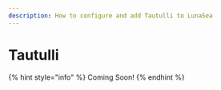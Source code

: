 ```yaml
---
description: How to configure and add Tautulli to LunaSea
---
```


# Tautulli

{% hint style="info" %}
Coming Soon!
{% endhint %}

